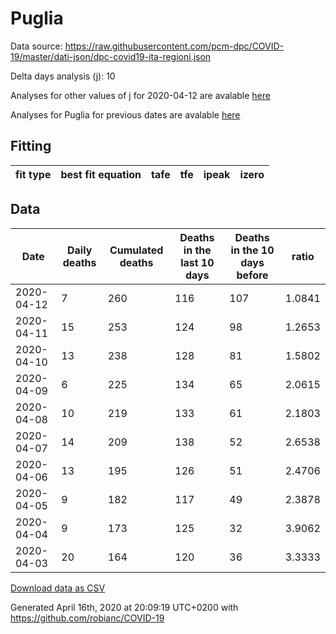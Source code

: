 # Puglia

Data source: https://raw.githubusercontent.com/pcm-dpc/COVID-19/master/dati-json/dpc-covid19-ita-regioni.json

Delta days analysis (j): 10

Analyses for other values of j for 2020-04-12 are avalable [here](../2020-04-12/README.md)

Analyses for Puglia for previous dates are avalable [here](../README.md)

## Fitting 
|fit type|best fit equation|tafe|tfe|ipeak|izero|
|-------|-----|--------|------|---|---|

## Data
|Date|Daily deaths|Cumulated deaths|Deaths in the last 10 days|Deaths in the 10 days before|ratio|
|----|----------|-----------|-------|--------------------|-----|
|2020-04-12|7|260|116|107|1.0841|
|2020-04-11|15|253|124|98|1.2653|
|2020-04-10|13|238|128|81|1.5802|
|2020-04-09|6|225|134|65|2.0615|
|2020-04-08|10|219|133|61|2.1803|
|2020-04-07|14|209|138|52|2.6538|
|2020-04-06|13|195|126|51|2.4706|
|2020-04-05|9|182|117|49|2.3878|
|2020-04-04|9|173|125|32|3.9062|
|2020-04-03|20|164|120|36|3.3333|

[Download data as CSV](COVID-19_puglia_j10_2020-04-12.csv)

Generated April 16th, 2020 at 20:09:19 UTC+0200 with https://github.com/robianc/COVID-19
